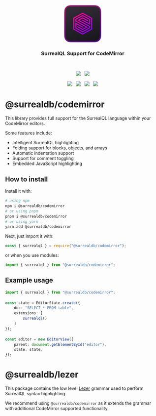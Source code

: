 <br>

<p align="center">
    <img width=120 src="https://raw.githubusercontent.com/surrealdb/icons/main/surreal.svg" />
</p>

<h3 align="center">SurrealQL Support for CodeMirror</h3>

<br>

<p align="center">
    <a href="https://github.com/surrealdb/surrealql-codemirror"><img src="https://img.shields.io/badge/status-beta-ff00bb.svg?style=flat-square"></a>
    &nbsp;
    <a href="https://www.npmjs.com/package/@surrealdb/codemirror"><img src="https://img.shields.io/npm/v/%40surrealdb%2Fcodemirror?style=flat-square"></a>
</p>

<p align="center">
    <a href="https://surrealdb.com/discord"><img src="https://img.shields.io/discord/902568124350599239?label=discord&style=flat-square&color=5a66f6"></a>
    &nbsp;
    <a href="https://twitter.com/surrealdb"><img src="https://img.shields.io/badge/twitter-follow_us-1d9bf0.svg?style=flat-square"></a>
    &nbsp;
    <a href="https://www.linkedin.com/company/surrealdb/"><img src="https://img.shields.io/badge/linkedin-connect_with_us-0a66c2.svg?style=flat-square"></a>
    &nbsp;
    <a href="https://www.youtube.com/channel/UCjf2teVEuYVvvVC-gFZNq6w"><img src="https://img.shields.io/badge/youtube-subscribe-fc1c1c.svg?style=flat-square"></a>
</p>

# @surrealdb/codemirror

This library provides full support for the SurrealQL language within your CodeMirror editors.

Some features include:
- Intelligent SurrealQL highlighting
- Folding support for blocks, objects, and arrays
- Automatic indentation support
- Support for comment toggling
- Embedded JavaScript highlighting

## How to install

Install it with:

```sh
# using npm
npm i @surrealdb/codemirror
# or using pnpm
pnpm i @surrealdb/codemirror
# or using yarn
yarn add @surrealdb/codemirror
```

Next, just import it with:

```ts
const { surrealql } = require("@surrealdb/codemirror");
```

or when you use modules:

```ts
import { surrealql } from "@surrealdb/codemirror";
```

## Example usage

```ts
import { surrealql } from "@surrealdb/codemirror";

const state = EditorState.create({
	doc: "SELECT * FROM table",
	extensions: [
		surrealql()
	]
});

const editor = new EditorView({
	parent: document.getElementById("editor"),
	state: state,
});
```

# @surrealdb/lezer

This package contains the low level [Lezer](https://lezer.codemirror.net/) grammar used to perform SurrealQL syntax highlighting.

We recommend using `@surrealdb/codemirror` as it extends the grammar with additional CodeMirror supported functionality.